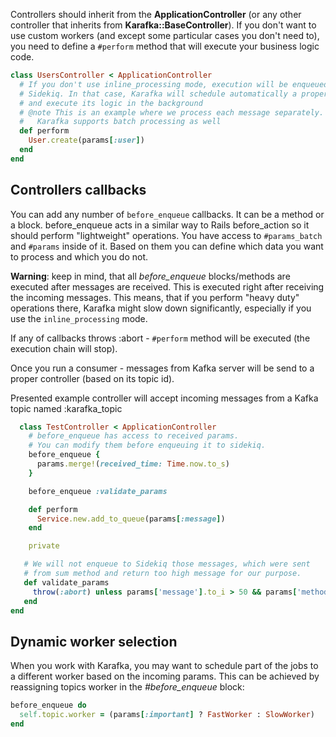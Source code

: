 Controllers should inherit from the **ApplicationController** (or any other controller that inherits from **Karafka::BaseController**). If you don't want to use custom workers (and except some particular cases you don't need to), you need to define a ```#perform``` method that will execute your business logic code.

```ruby
class UsersController < ApplicationController
  # If you don't use inline_processing mode, execution will be enqueued in
  # Sidekiq. In that case, Karafka will schedule automatically a proper job
  # and execute its logic in the background
  # @note This is an example where we process each message separately.
  #   Karafka supports batch processing as well
  def perform
    User.create(params[:user])
  end
end
```

## Controllers callbacks

You can add any number of ```before_enqueue``` callbacks. It can be a method or a block.
before_enqueue acts in a similar way to Rails before_action so it should perform "lightweight" operations. You have access to ```#params_batch``` and ```#params``` inside of it. Based on them you can define which data you want to process and which you do not.

**Warning**: keep in mind, that all *before_enqueue* blocks/methods are executed after messages are received. This is executed right after receiving the incoming messages. This means, that if you perform "heavy duty" operations there, Karafka might slow down significantly, especially if you use the ```inline_processing``` mode.

If any of callbacks throws :abort - ```#perform``` method will be executed (the execution chain will stop).

Once you run a consumer - messages from Kafka server will be send to a proper controller (based on its topic id).

Presented example controller will accept incoming messages from a Kafka topic named :karafka_topic

```ruby
  class TestController < ApplicationController
    # before_enqueue has access to received params.
    # You can modify them before enqueuing it to sidekiq.
    before_enqueue {
      params.merge!(received_time: Time.now.to_s)
    }

    before_enqueue :validate_params

    def perform
      Service.new.add_to_queue(params[:message])
    end

    private

   # We will not enqueue to Sidekiq those messages, which were sent
   # from sum method and return too high message for our purpose.
   def validate_params
     throw(:abort) unless params['message'].to_i > 50 && params['method'] != 'sum'
   end
end
```

## Dynamic worker selection

When you work with Karafka, you may want to schedule part of the jobs to a different worker based on the incoming params. This can be achieved by reassigning topics worker in the *#before_enqueue* block:

```ruby
before_enqueue do
  self.topic.worker = (params[:important] ? FastWorker : SlowWorker)
end
```
